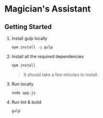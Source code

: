 # Magician's Assistant

## Getting Started

1. Install gulp locally
   ```sh
   npm install -g gulp
   ```

2. Install all the required dependencies
   ```sh
   npm install
   ```
   >It should take a few minutes to install.

3. Run locally
    ```sh
    node app.js
    ```

34. Run lint & build
    ```sh
    gulp 
    ```